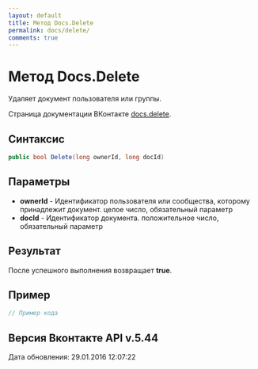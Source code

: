 ```yaml
---
layout: default
title: Метод Docs.Delete
permalink: docs/delete/
comments: true
---
```

# Метод Docs.Delete
Удаляет документ пользователя или группы.

Страница документации ВКонтакте [docs.delete](https://vk.com/dev/docs.delete).

## Синтаксис
``` csharp
public bool Delete(long ownerId, long docId)
```

## Параметры
+ **ownerId** - Идентификатор пользователя или сообщества, которому принадлежит документ. целое число, обязательный параметр
+ **docId** - Идентификатор документа. положительное число, обязательный параметр

## Результат
После успешного выполнения возвращает **true**.

## Пример
``` csharp
// Пример кода
```

## Версия Вконтакте API v.5.44
Дата обновления: 29.01.2016 12:07:22
